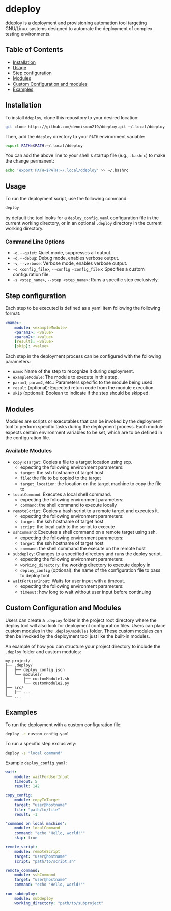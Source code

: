 # ddeploy

ddeploy is a deployment and provisioning automation tool targeting GNU/Linux systems designed to automate the deployment of complex testing environments.

## Table of Contents
- [Installation](#installation)
- [Usage](#usage)
- [Step configuration](#step-configuration)
- [Modules](#modules)
- [Custom Configuration and modules](#custom-configuration-and-modules)
- [Examples](#examples)

## Installation
To install `ddeploy`, clone this repository to your desired location:

```sh
git clone https://github.com/dennisman219/ddeploy.git ~/.local/ddeploy
```

Then, add the `ddeploy` directory to your `PATH` environment variable:

```sh
export PATH=$PATH:~/.local/ddeploy
```

You can add the above line to your shell's startup file (e.g., `.bashrc`) to make the change permanent:

```sh
echo 'export PATH=$PATH:~/.local/ddeploy' >> ~/.bashrc
```

## Usage

To run the deployment script, use the following command:

```sh
deploy
```

by default the tool looks for a `deploy_config.yaml` configuration file in the current working directory, or in an optional `.deploy` directory in the current working directory.

### Command Line Options
- `-q`, `--quiet`: Quiet mode, suppresses all output.
- `-d`, `--debug`: Debug mode, enables verbose output.
- `-v`, `--verbose`: Verbose mode, enables verbose output.
- `-c <config_file>`, `--config <config_file>`: Specifies a custom configuration file.
- `-s <step_name>`, `--step <step_name>`: Runs a specific step exclusively.

## Step configuration

Each step to be executed is defined as a yaml item following the following format:
```yaml
<name>:
    module: <exampleModule>
    <param1>: <value>
    <param2>: <value>
    [result]: <value>
    [skip]: <value>
```

Each step in the deployment process can be configured with the following parameters:
- `name`: Name of the step to recognize it during deployment.
- `exampleModule`: The module to execute in this step.
- `param1`, `param2`, etc.: Parameters specific to the module being used.
- `result` (optional): Expected return code from the module execution.
- `skip` (optional): Boolean to indicate if the step should be skipped.

## Modules
Modules are scripts or executables that can be invoked by the deployment tool to perform specific tasks during the deployment process. Each module expects certain environment variables to be set, which are to be defined in the configuration file.

### Available Modules
- `copyToTarget`: Copies a file to a target location using scp.
    - expecting the following environment parameters:
    - `target`: the ssh hostname of target host
    - `file`: the file to be copied to the target
    - `target_location`: the location on the target machine to copy the file to
- `localCommand`: Executes a local shell command.
    - expecting the following environment parameters:
    - `command`: the shell command to execute locally
- `remoteScript`: Copies a bash script to a remote target and executes it.
    - expecting the following environment parameters:
    - `target`: the ssh hostname of target host
    - `script`: the local path to the script to execute 
- `sshCommand`: Executes a shell command on a remote target using ssh.
    - expecting the following environment parameters:
    - `target`: the ssh hostname of target host
    - `command`: the shell command the execute on the remote host
- `subdeploy`: Changes to a specified directory and runs the deploy script.
    - expecting the following environment parameters:
    - `working_directory`: the working directory to execute deploy in 
    - `deploy_config` (optional): the name of the configuration file to pass to deploy tool
- `waitForUserInput`: Waits for user input with a timeout.
    - expecting the following environment parameters:
    - `timeout`: how long to wait without user input before continuing 

## Custom Configuration and Modules

Users can create a `.deploy` folder in the project root directory where the deploy tool will also look for deployment configuration files. Users can place custom modules in the `.deploy/modules` folder. These custom modules can then be invoked by the deployment tool just like the built-in modules.

An example of how you can structure your project directory to include the `.deploy` folder and custom modules:

```
my-project/
├── .deploy/
│   ├── deploy_config.json
│   └── modules/
│       ├── customModule1.sh
│       └── customModule2.py
├── src/
│   ├── ...
└── ...

```

## Examples

To run the deployment with a custom configuration file:

```sh
deploy -c custom_config.yaml
```

To run a specific step exclusively:

```sh
deploy -s "local command"
```

Example `deploy_config.yaml`:

```yaml
wait:
    module: waitForUserInput
    timeout: 5
    result: 142

copy_config:
    module: copyToTarget
    target: "user@hostname"
    file: "path/to/file"
    result: -1

"command on local machine":
    module: localCommand
    command: "echo 'Hello, world!'"
    skip: true

remote_script:
    module: remoteScript
    target: "user@hostname"
    script: "path/to/script.sh"

remote_command:
    module: sshCommand
    target: "user@hostname"
    command: "echo 'Hello, world!'"

run subdeploy:
    module: subdeploy
    working_directory: "path/to/subproject"
```